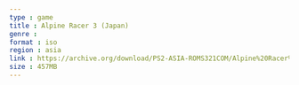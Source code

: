 ```yaml
---
type : game
title : Alpine Racer 3 (Japan)
genre : 
format : iso
region : asia
link : https://archive.org/download/PS2-ASIA-ROMS321COM/Alpine%20Racer%203%20%28Japan%29.7z
size : 457MB
---
```

